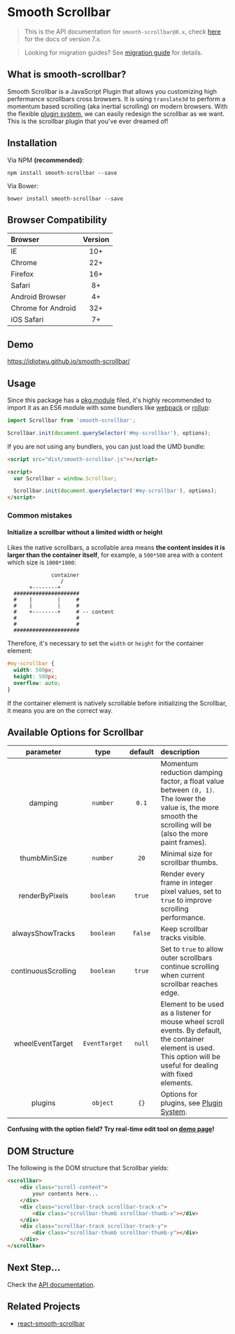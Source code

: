 # Smooth Scrollbar

> This is the API documentation for `smooth-scrollbar@8.x`, check [here](https://github.com/idiotWu/smooth-scrollbar/tree/7.x) for the docs of version 7.x.

> Looking for migration guides? See [migration guide](migration.md) for details.

## What is smooth-scrollbar?

Smooth Scrollbar is a JavaScript Plugin that allows you customizing high perfermance scrollbars cross browsers. It is using `translate3d` to perform a momentum based scrolling (aka inertial scrolling) on modern browsers. With the flexible [plugin system](plugin.md), we can easily redesign the scrollbar as we want. This is the scrollbar plugin that you've ever dreamed of!

## Installation

Via NPM **(recommended)**:

```shell
npm install smooth-scrollbar --save
```

Via Bower:

```shell
bower install smooth-scrollbar --save
```

## Browser Compatibility

| Browser | Version |
| :------ | :-----: |
| IE      | 10+     |
| Chrome  | 22+     |
| Firefox | 16+     |
| Safari  | 8+      |
| Android Browser | 4+ |
| Chrome for Android | 32+ |
| iOS Safari | 7+ |

## Demo

https://idiotwu.github.io/smooth-scrollbar/

## Usage

Since this package has a [pkg.module](https://github.com/rollup/rollup/wiki/pkg.module) filed, it's highly recommended to import it as an ES6 module with some bundlers like [webpack](https://webpack.js.org/) or [rollup](https://rollupjs.org/):

```js
import Scrollbar from 'smooth-scrollbar';

Scrollbar.init(document.querySelector('#my-scrollbar'), options);
```

If you are not using any bundlers, you can just load the UMD bundle:

```html
<script src="dist/smooth-scrollbar.js"></script>

<script>
  var Scrollbar = window.Scrollbar;

  Scrollbar.init(document.querySelector('#my-scrollbar'), options);
</script>
```

### Common mistakes

#### Initialize a scrollbar without a limited width or height

Likes the native scrollbars, a scrollable area means **the content insides it is larger than the container itself**, for example, a `500*500` area with a content which size is `1000*1000`:

```
              container
                 /
       +--------+
  #####################
  #    |        |     #
  #    |        |     #
  #    +--------+     # -- content
  #                   #
  #                   #
  #####################
```

Therefore, it's necessary to set the `width` or `height` for the container element:

```css
#my-scrollbar {
  width: 500px;
  height: 500px;
  overflow: auto;
}
```

If the container element is natively scrollable before initializing the Scrollbar, it means you are on the correct way.

## Available Options for Scrollbar

| parameter | type | default | description |
| :--------: | :--: | :-----: | :---------- |
| damping | `number` | `0.1` | Momentum reduction damping factor, a float value between `(0, 1)`. The lower the value is, the more smooth the scrolling will be (also the more paint frames). |
| thumbMinSize | `number` | `20` | Minimal size for scrollbar thumbs. |
| renderByPixels | `boolean` | `true` | Render every frame in integer pixel values, set to `true` to improve scrolling performance. |
| alwaysShowTracks | `boolean` | `false` | Keep scrollbar tracks visible. |
| continuousScrolling | `boolean` | `true` | Set to `true` to allow outer scrollbars continue scrolling when current scrollbar reaches edge. |
| wheelEventTarget | `EventTarget` | `null` | Element to be used as a listener for mouse wheel scroll events. By default, the container element is used. This option will be useful for dealing with fixed elements.  |
| plugins | `object` | `{}` | Options for plugins, see [Plugin System](plugin.md). |

**Confusing with the option field? Try real-time edit tool on [demo page](http://idiotwu.github.io/smooth-scrollbar/)!**

## DOM Structure

The following is the DOM structure that Scrollbar yields:

```html
<scrollbar>
    <div class="scroll-content">
        your contents here...
    </div>
    <div class="scrollbar-track scrollbar-track-x">
        <div class="scrollbar-thumb scrollbar-thumb-x"></div>
    </div>
    <div class="scrollbar-track scrollbar-track-y">
        <div class="scrollbar-thumb scrollbar-thumb-y"></div>
    </div>
</scrollbar>
```

## Next Step...

Check the [API documentation](api.md).


## Related Projects

- [react-smooth-scrollbar](https://github.com/idiotWu/react-smooth-scrollbar)
